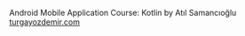Android Mobile Application Course: Kotlin by Atıl Samancıoğlu
<br>
[turgayozdemir.com](https://turgayozdemir.com/)